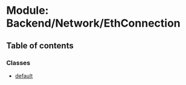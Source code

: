 # Module: Backend/Network/EthConnection

## Table of contents

### Classes

- [default](../classes/Backend_Network_EthConnection.default.md)

